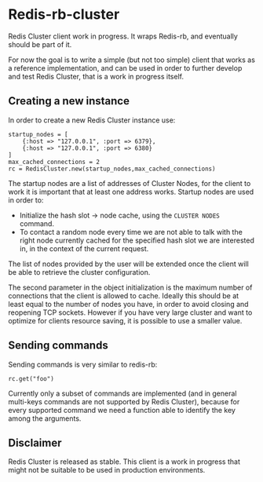 # Redis-rb-cluster

Redis Cluster client work in progress.
It wraps Redis-rb, and eventually should be part of it.

For now the goal is to write a simple (but not too simple) client that works
as a reference implementation, and can be used in order to further develop
and test Redis Cluster, that is a work in progress itself.

## Creating a new instance

In order to create a new Redis Cluster instance use:

    startup_nodes = [
        {:host => "127.0.0.1", :port => 6379},
        {:host => "127.0.0.1", :port => 6380}
    ]
    max_cached_connections = 2
    rc = RedisCluster.new(startup_nodes,max_cached_connections)

The startup nodes are a list of addresses of Cluster Nodes, for the client to
work it is important that at least one address works. Startup nodes are used
in order to:

* Initialize the hash slot -> node cache, using the `CLUSTER NODES` command.
* To contact a random node every time we are not able to talk with the right node currently cached for the specified hash slot we are interested in, in the context of the current request.

The list of nodes provided by the user will be extended once the client
will be able to retrieve the cluster configuration.

The second parameter in the object initialization is the maximum number of
connections that the client is allowed to cache. Ideally this should be at
least equal to the number of nodes you have, in order to avoid closing and
reopening TCP sockets. However if you have very large cluster and want to
optimize for clients resource saving, it is possible to use a smaller value.

## Sending commands

Sending commands is very similar to redis-rb:

    rc.get("foo")

Currently only a subset of commands are implemented (and in general multi-keys
commands are not supported by Redis Cluster), because for every supported
command we need a function able to identify the key among the arguments.

## Disclaimer

Redis Cluster is released as stable. 
This client is a work in progress that might not be suitable to be used in production environments.
